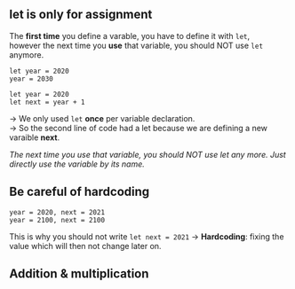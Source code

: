 ## let is only for assignment
The **first time** you define a varable, you have to define it with ```let```,  
however the next time you **use** that variable, you should NOT use ```let``` anymore. 
```
let year = 2020
year = 2030
```
```
let year = 2020
let next = year + 1
```
-> We only used ```let``` **once** per variable declaration.    
-> So the second line of code had a let because we are defining a new varaible **next**.  

*The next time you use that variable, you should NOT use let any more. Just directly use the variable by its name.*


## Be careful of hardcoding
```
year = 2020, next = 2021  
year = 2100, next = 2100  
```
This is why you should not write ```let next = 2021```
-> **Hardcoding**: fixing the value which will then not change later on.

## Addition & multiplication
